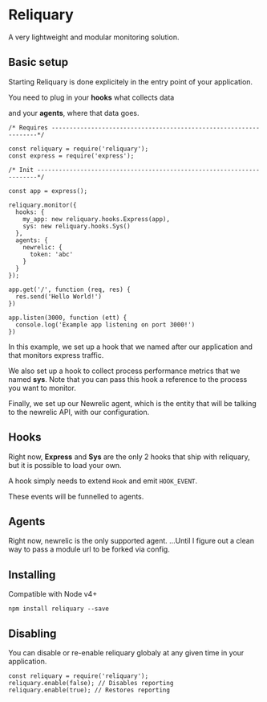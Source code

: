 # Reliquary

A very lightweight and modular monitoring solution.

## Basic setup

Starting Reliquary is done explicitely in the entry point of your application.

You need to plug in your **hooks** what collects data 

and your **agents**, where that data goes.

```
/* Requires ------------------------------------------------------------------*/

const reliquary = require('reliquary');
const express = require('express');

/* Init ----------------------------------------------------------------------*/

const app = express();

reliquary.monitor({
  hooks: {
    my_app: new reliquary.hooks.Express(app),
    sys: new reliquary.hooks.Sys()
  },
  agents: {
    newrelic: {
      token: 'abc'
    }
  }
});

app.get('/', function (req, res) {
  res.send('Hello World!')
})

app.listen(3000, function (ett) {
  console.log('Example app listening on port 3000!')
})
```

In this example, we set up a hook that we named after our application and that monitors express traffic.

We also set up a hook to collect process performance metrics that we named **sys**. Note that you can pass this hook a reference to the process you want to monitor.

Finally, we set up our Newrelic agent, which is the entity that will be talking to the newrelic API, with our configuration. 

## Hooks

Right now, **Express** and **Sys** are the only 2 hooks that ship with reliquary, but it is possible to load your own.

A hook simply needs to extend `Hook` and emit `HOOK_EVENT`.

These events will be funnelled to agents.


## Agents

Right now, newrelic is the only supported agent. ...Until I figure out a clean way to pass a module url to be forked via config.

## Installing

Compatible with Node v4+

`npm install reliquary --save`

## Disabling

You can disable or re-enable reliquary globaly at any given time in your application.

```
const reliquary = require('reliquary');
reliquary.enable(false); // Disables reporting
reliquary.enable(true); // Restores reporting
```
